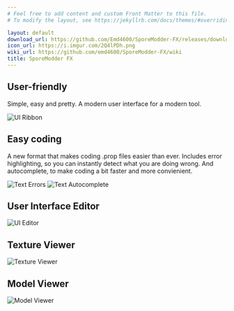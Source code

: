 ```yaml
---
# Feel free to add content and custom Front Matter to this file.
# To modify the layout, see https://jekyllrb.com/docs/themes/#overriding-theme-defaults

layout: default
download_url: https://github.com/Emd4600/SporeModder-FX/releases/download/v2.1.11/SporeModder.FX.zip
icon_url: https://i.imgur.com/2Q4lPDh.png
wiki_url: https://github.com/emd4600/SporeModder-FX/wiki
title: SporeModder FX
---
```

## User-friendly
Simple, easy and pretty. A modern user interface for a modern tool.

![UI Ribbon](https://i.imgur.com/H6DZgkB.png)


## Easy coding
A new format that makes coding .prop files easier than ever. Includes error highlighting, so you can instantly detect what you are doing wrong. And autocomplete, to make coding a bit faster and more convienient.

![Text Errors](https://i.imgur.com/RTPJfsA.png)
![Text Autocomplete](https://i.imgur.com/hMRKbBX.png)


## User Interface Editor
![UI Editor](https://i.imgur.com/5gQPMnq.png)


## Texture Viewer
![Texture Viewer](https://i.imgur.com/CXIhLaH.png)


## Model Viewer
![Model Viewer](https://i.imgur.com/4KgVsZ9.png)
